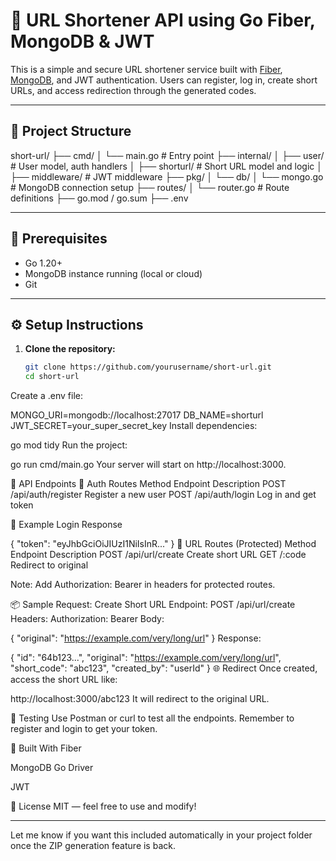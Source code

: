 # 🚀 URL Shortener API using Go Fiber, MongoDB & JWT

This is a simple and secure URL shortener service built with [Fiber](https://gofiber.io/), [MongoDB](https://www.mongodb.com/), and JWT authentication. Users can register, log in, create short URLs, and access redirection through the generated codes.

---

## 📁 Project Structure

short-url/
├── cmd/
│ └── main.go # Entry point
├── internal/
│ ├── user/ # User model, auth handlers
│ ├── shorturl/ # Short URL model and logic
│ ├── middleware/ # JWT middleware
├── pkg/
│ └── db/
│ └── mongo.go # MongoDB connection setup
├── routes/
│ └── router.go # Route definitions
├── go.mod / go.sum
├── .env

---

## 🔧 Prerequisites

- Go 1.20+
- MongoDB instance running (local or cloud)
- Git

---

## ⚙️ Setup Instructions

1. **Clone the repository:**
   ```bash
   git clone https://github.com/yourusername/short-url.git
   cd short-url
Create a .env file:

MONGO_URI=mongodb://localhost:27017
DB_NAME=shorturl
JWT_SECRET=your_super_secret_key
Install dependencies:

go mod tidy
Run the project:

go run cmd/main.go
Your server will start on http://localhost:3000.

📡 API Endpoints
🔐 Auth Routes
Method	Endpoint	Description
POST	/api/auth/register	Register a new user
POST	/api/auth/login	Log in and get token

📝 Example Login Response

{
  "token": "eyJhbGciOiJIUzI1NiIsInR..."
}
🔗 URL Routes (Protected)
Method	Endpoint	Description
POST	/api/url/create	Create short URL
GET	/:code	Redirect to original

Note: Add Authorization: Bearer <token> in headers for protected routes.

📦 Sample Request: Create Short URL
Endpoint: POST /api/url/create
Headers: Authorization: Bearer <token>
Body:

{
  "original": "https://example.com/very/long/url"
}
Response:

{
  "id": "64b123...",
  "original": "https://example.com/very/long/url",
  "short_code": "abc123",
  "created_by": "userId"
}
🌐 Redirect
Once created, access the short URL like:

http://localhost:3000/abc123
It will redirect to the original URL.

🧪 Testing
Use Postman or curl to test all the endpoints. Remember to register and login to get your token.

🧰 Built With
Fiber

MongoDB Go Driver

JWT

📝 License
MIT — feel free to use and modify!

---

Let me know if you want this included automatically in your project folder once the ZIP generation feature is back.

